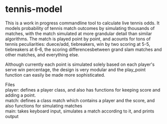 # tennis-model

This is a work in progress commandline tool to calculate live tennis odds. It
models probability of tennis match outcomes by simulating thousands of matches, with the match simulated at more grandular detail than similar algorithms. The match is played point by point, and acounts for tons of tennis peculiarities: duece/add, tiebreakers, win by two scoring at 5-5, tiebreakers at 6-6, the scoring differencesbetween grand slam matches and other matches, and everything else.

Although currently each point is simulated solely based on each player's serve win percentage,
the design is very modular and the play_point function can easily be made more sophisticated.

Files\
player: defines a player class, and also has functions for keeping score and adding a point. \
match: defines a class match which contains a player and the score, and also functions for simulating matches\
main: takes keyboard input, simulates a match according to it, and prints output
